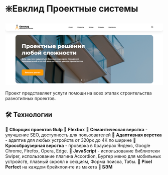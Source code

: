 # ❇️**Евклид Проектные системы**

![Evklid Preview](./src/img/evklid-preview.png)

Проект представляет услуги помощи на всех этапах строительства разнотипных проектов.

## 🛠 Технологии

🔸 **Сборщик проектов Gulp**
🔸 **Flexbox**
🔸 **Семантическая верстка** - улучшение SEO, доступность для пользователей
🔸 **Адаптивная верстка** - адаптив для любых устройств от 320px до 4K по ширине
🔸 **Кроссбраузерная верстка** - проверка в браузерах Яндекс, Google Chrome, Firefox, Opera, Edge.
🔸 **JavaScript** - использование библиотеки Swiper, использование плагина Accordion, Бургер меню для мобильных устройств, плавный скролл к секциям, Форма поиска, Табы.
🔸 **Pixel Perfect** на каждом брейкпоинте из макета
🔸 **БЭМ**

